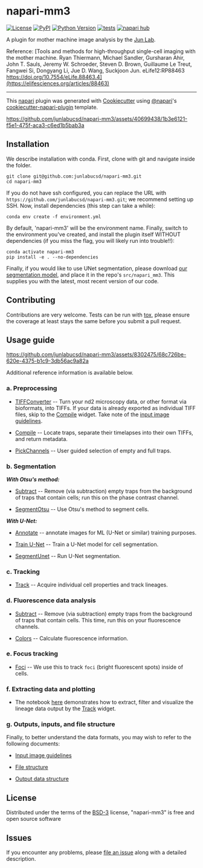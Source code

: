 # napari-mm3

[![License](https://img.shields.io/pypi/l/napari-mm3.svg?color=green)](https://github.com/junlabucsd/napari-mm3/raw/main/LICENSE)
[![PyPI](https://img.shields.io/pypi/v/napari-mm3.svg?color=green)](https://pypi.org/project/napari-mm3)
[![Python Version](https://img.shields.io/pypi/pyversions/napari-mm3.svg?color=green)](https://python.org)
[![tests](https://github.com/junlabucsd/napari-mm3/workflows/tests/badge.svg)](https://github.com/junlabucsd/napari-mm3/actions)
[![napari hub](https://img.shields.io/endpoint?url=https://api.napari-hub.org/shields/napari-mm3)](https://napari-hub.org/plugins/napari-mm3)

A plugin for mother machine image analysis by the [Jun Lab](https://jun.ucsd.edu/).

Reference:
[Tools and methods for high-throughput single-cell imaging with the mother machine. Ryan Thiermann, Michael Sandler, Gursharan Ahir, John T. Sauls, Jeremy W. Schroeder, Steven D. Brown, Guillaume Le Treut, Fangwei Si, Dongyang Li, Jue D. Wang, Suckjoon Jun. eLife12:RP88463
https://doi.org/10.7554/eLife.88463.4](https://elifesciences.org/articles/88463)

----------------------------------

This [napari] plugin was generated with [Cookiecutter] using [@napari]'s [cookiecutter-napari-plugin] template.


https://github.com/junlabucsd/napari-mm3/assets/40699438/1b3e6121-f5e1-475f-aca3-c6ed1b5bab3a


## Installation

We describe installation with conda. First, clone with git and navigate inside the folder.
```
git clone git@github.com:junlabucsd/napari-mm3.git
cd napari-mm3
```
If you do not have ssh configured, you can replace the URL with `https://github.com/junlabucsd/napari-mm3.git`; we recommend setting up SSH.
Now, install dependencies (this step can take a while):
```
conda env create -f environment.yml
```
By default, 'napari-mm3' will be the environment name.
Finally, switch to the environment you've created, and install the plugin itself WITHOUT dependencies (if you miss the flag, you will likely run into trouble!!):
```
conda activate napari-mm3
pip install -e . --no-dependencies
```
Finally, if you would like to use UNet segmentation, please download [our segmentation model](https://drive.google.com/file/d/1uJIYU6Ze5goC3GJtZ4dMTfUPQVuaM_4Z/view?usp=drive_link), and place it in the repo's `src/napari_mm3`.
This supplies you with the latest, most recent version of our code.

## Contributing

Contributions are very welcome. Tests can be run with [tox], please ensure
the coverage at least stays the same before you submit a pull request.

## Usage guide


https://github.com/junlabucsd/napari-mm3/assets/8302475/68c726be-620e-4375-b1c9-3db56ac9a82a

Additional reference information is available below.
### a. Preprocessing

* [TIFFConverter](https://github.com/junlabucsd/napari-mm3/blob/main/docs/tiffconvert-widget.md) -- Turn your nd2 microscopy data, or other format via bioformats, into TIFFs. If your data is already exported as individual TIFF files, skip to the [Compile](https://github.com/junlabucsd/napari-mm3/blob/main/docs/compile-widget.md) widget. Take note of the [input image guidelines](https://github.com/junlabucsd/napari-mm3/blob/main/docs/Input-images-guidelines.md).

* [Compile](https://github.com/junlabucsd/napari-mm3/blob/main/docs/compile-widget.md) -- Locate traps, separate their timelapses into their own TIFFs, and return metadata.

* [PickChannels](https://github.com/junlabucsd/napari-mm3/blob/main/docs/pickchannels-widget.md) -- User guided selection of empty and full traps.

### b. Segmentation

___With Otsu's method:___

* [Subtract](https://github.com/junlabucsd/napari-mm3/blob/main/docs/subtract-widget.md) -- Remove (via subtraction) empty traps from the background of traps that contain cells; run this on the phase contrast channel.

* [SegmentOtsu](https://github.com/junlabucsd/napari-mm3/blob/main/docs/segmentotsu-widget.md) -- Use Otsu's method to segment cells.

___With U-Net:___

* [Annotate](https://github.com/junlabucsd/napari-mm3/blob/main/docs/annotate-widget.md) -- annotate images for ML (U-Net or similar) training purposes.

* [Train U-Net](https://github.com/junlabucsd/napari-mm3/blob/main/docs/trainunet-widget.md) -- Train a U-Net model for cell segmentation.

* [SegmentUnet](https://github.com/junlabucsd/napari-mm3/blob/main/docs/segmentunet-widget.md) -- Run U-Net segmentation.

### c. Tracking

* [Track](https://github.com/junlabucsd/napari-mm3/blob/main/docs/track-widget.md) -- Acquire individual cell properties and track lineages.

### d. Fluorescence data analysis

* [Subtract](https://github.com/junlabucsd/napari-mm3/blob/main/docs/subtract-widget.md) -- Remove (via subtraction) empty traps from the background of traps that contain cells. This time, run this on your fluorescence channels.

* [Colors](https://github.com/junlabucsd/napari-mm3/blob/main/docs/colors-widget.md) -- Calculate fluorescence information.

### e. Focus tracking

* [Foci](https://github.com/junlabucsd/napari-mm3/blob/main/docs/foci-widget.md) -- We use this to track `foci` (bright fluorescent spots) inside of cells.

### f. Extracting data and plotting

* The notebook [here](https://github.com/junlabucsd/napari-mm3/blob/main/notebooks/napari_mm3_analysis_template.ipynb) demonstrates how to extract, filter and visualize the lineage data output by the [Track](https://github.com/junlabucsd/napari-mm3/blob/main/docs/track-widget.md) widget.


### g. Outputs, inputs, and file structure
Finally, to better understand the data formats, you may wish to refer to the following documents:

* [Input image guidelines](https://github.com/junlabucsd/napari-mm3/blob/main/docs/Input-images-guidelines.md)

* [File structure](https://github.com/junlabucsd/napari-mm3/blob/main/docs/file-structure.md)

* [Output data structure](https://github.com/junlabucsd/napari-mm3/blob/main/docs/Cell-class-docs.md)

## License

Distributed under the terms of the [BSD-3] license,
"napari-mm3" is free and open source software

## Issues

If you encounter any problems, please [file an issue] along with a detailed description.

[napari]: https://github.com/napari/napari
[Cookiecutter]: https://github.com/audreyr/cookiecutter
[@napari]: https://github.com/napari
[MIT]: http://opensource.org/licenses/MIT
[BSD-3]: http://opensource.org/licenses/BSD-3-Clause
[GNU GPL v3.0]: http://www.gnu.org/licenses/gpl-3.0.txt
[GNU LGPL v3.0]: http://www.gnu.org/licenses/lgpl-3.0.txt
[Apache Software License 2.0]: http://www.apache.org/licenses/LICENSE-2.0
[Mozilla Public License 2.0]: https://www.mozilla.org/media/MPL/2.0/index.txt
[cookiecutter-napari-plugin]: https://github.com/napari/cookiecutter-napari-plugin

[file an issue]: https://github.com/junlabucsd/napari-mm3/issues

[napari]: https://github.com/napari/napari
[tox]: https://tox.readthedocs.io/en/latest/
[pip]: https://pypi.org/project/pip/
[PyPI]: https://pypi.org/
